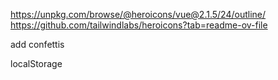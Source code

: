 https://unpkg.com/browse/@heroicons/vue@2.1.5/24/outline/
https://github.com/tailwindlabs/heroicons?tab=readme-ov-file

add confettis

localStorage
